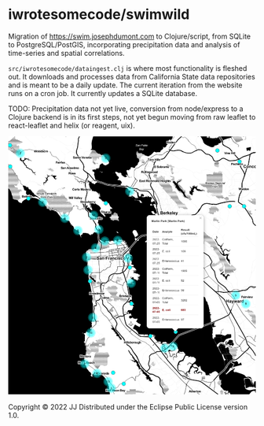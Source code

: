 # iwrotesomecode/swimwild

Migration of https://swim.josephdumont.com to Clojure/script, from SQLite to PostgreSQL/PostGIS, incorporating precipitation data and analysis of time-series and spatial correlations.

`src/iwrotesomecode/dataingest.clj` is where most functionality is fleshed out. It downloads and processes data from California State data repositories and is meant to be a daily update. The current iteration from the website runs on a cron job. It currently updates a SQLite database. 

TODO: Precipitation data not yet live, conversion from node/express to a Clojure backend is in its first steps, not yet begun moving from raw leaflet to react-leaflet and helix (or reagent, uix). 

![Screenshot of app featuring Bay Area with water sampling locations](swim.png)
<!-- ## Installation -->

<!-- Download from https://github.com/iwrotesomecode/swimwild -->

<!-- ## Usage -->

<!-- FIXME: explanation -->

<!-- Run the project directly, via `:exec-fn`: -->

<!--     $ clojure -X:run-x -->
<!--     Hello, Clojure! -->

<!-- Run the project, overriding the name to be greeted: -->

<!--     $ clojure -X:run-x :name '"Someone"' -->
<!--     Hello, Someone! -->

<!-- Run the project directly, via `:main-opts` (`-m iwrotesomecode.swimwild`): -->

<!--     $ clojure -M:run-m -->
<!--     Hello, World! -->

<!-- Run the project, overriding the name to be greeted: -->

<!--     $ clojure -M:run-m Via-Main -->
<!--     Hello, Via-Main! -->

<!-- Run the project's tests (they'll fail until you edit them): -->

<!--     $ clojure -T:build test -->

<!-- Run the project's CI pipeline and build an uberjar (this will fail until you edit the tests to pass): -->

<!--     $ clojure -T:build ci -->

<!-- This will produce an updated `pom.xml` file with synchronized dependencies inside the `META-INF` -->
<!-- directory inside `target/classes` and the uberjar in `target`. You can update the version (and SCM tag) -->
<!-- information in generated `pom.xml` by updating `build.clj`. -->

<!-- If you don't want the `pom.xml` file in your project, you can remove it. The `ci` task will -->
<!-- still generate a minimal `pom.xml` as part of the `uber` task, unless you remove `version` -->
<!-- from `build.clj`. -->

<!-- Run that uberjar: -->

<!--     $ java -jar target/swimwild-0.1.0-SNAPSHOT.jar -->

<!-- If you remove `version` from `build.clj`, the uberjar will become `target/swimwild-standalone.jar`. -->

<!-- ## Options -->

<!-- FIXME: listing of options this app accepts. -->

<!-- ## Examples -->

<!-- ... -->

<!-- ### Bugs -->

<!-- ... -->

<!-- ### Any Other Sections -->
<!-- ### That You Think -->
<!-- ### Might be Useful -->

<!-- ## License -->

Copyright © 2022 JJ
Distributed under the Eclipse Public License version 1.0.
